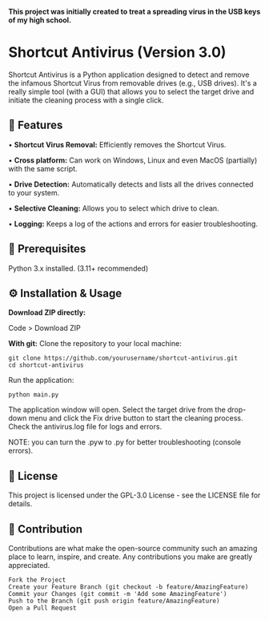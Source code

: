 **This project was initially created to treat a spreading virus in the USB keys of my high school.**

# Shortcut Antivirus (Version 3.0)

Shortcut Antivirus is a Python application designed to detect and remove the infamous Shortcut Virus from removable drives (e.g., USB drives). It's a really simple tool (with a GUI) that allows you to select the target drive and initiate the cleaning process with a single click.

## 🚀 Features
• **Shortcut Virus Removal:** Efficiently removes the Shortcut Virus.

• **Cross platform:** Can work on Windows, Linux and even MacOS (partially) with the same script.

• **Drive Detection:** Automatically detects and lists all the drives connected to your system.

• **Selective Cleaning:** Allows you to select which drive to clean.

• **Logging:** Keeps a log of the actions and errors for easier troubleshooting.

## 🔧 Prerequisites

Python 3.x installed. (3.11+ recommended)

## ⚙️ Installation & Usage

**Download ZIP directly:**

Code > Download ZIP

**With git:**
Clone the repository to your local machine:
```
git clone https://github.com/yourusername/shortcut-antivirus.git
cd shortcut-antivirus
```
Run the application:
```
python main.py
```

The application window will open. Select the target drive from the drop-down menu and click the Fix drive button to start the cleaning process.
Check the antivirus.log file for logs and errors.

NOTE: you can turn the .pyw to .py for better troubleshooting (console errors).

## 📝 License

This project is licensed under the GPL-3.0 License - see the LICENSE file for details.

## 👥 Contribution

Contributions are what make the open-source community such an amazing place to learn, inspire, and create. Any contributions you make are greatly appreciated.

```
Fork the Project
Create your Feature Branch (git checkout -b feature/AmazingFeature)
Commit your Changes (git commit -m 'Add some AmazingFeature')
Push to the Branch (git push origin feature/AmazingFeature)
Open a Pull Request
```
